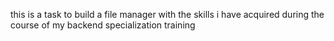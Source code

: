 this is a task to build a file manager with the skills i have acquired during the course of my backend specialization training
